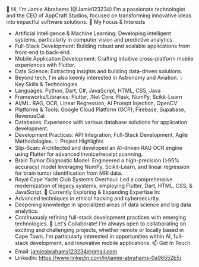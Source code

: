 👋 Hi, I’m Jamie Abrahams (@Jamie123234)
I'm a passionate technologist and the CEO of AppCraft Studios, focused on transforming innovative ideas into impactful software solutions.
🚀 My Focus & Interests
 * Artificial Intelligence & Machine Learning: Developing intelligent systems, particularly in computer vision and predictive analytics.
 * Full-Stack Development: Building robust and scalable applications from front-end to back-end.
 * Mobile Application Development: Crafting intuitive cross-platform mobile experiences with Flutter.
 * Data Science: Extracting insights and building data-driven solutions.
 * Beyond tech, I'm also keenly interested in Astronomy and Aviation.
💡 Key Skills & Technologies
 * Languages: Python, Dart, C#, JavaScript, HTML, CSS, Java
 * Frameworks/Libraries: Flutter, .Net Core, Flask, NumPy, Scikit-Learn
 * AI/ML: RAG, OCR, Linear Regression, AI Prompt Injection, OpenCV
 * Platforms & Tools: Google Cloud Platform (GCP), Firebase, Supabase, RevenueCat
 * Databases: Experience with various database solutions for application development.
 * Development Practices: API Integration, Full-Stack Development, Agile Methodologies.
✨ Project Highlights
 * Slip-Scan: Architected and developed an AI-driven RAG OCR engine using Flutter for advanced invoice/receipt scanning.
 * Brain Tumor Diagnostic Model: Engineered a high-precision (>95% accuracy) model leveraging NumPy, Scikit-Learn, and linear regression for brain tumor identification from MRI data.
 * Royal Cape Yacht Club Systems Overhaul: Led a comprehensive modernization of legacy systems, employing Flutter, Dart, HTML, CSS, & JavaScript.
🌱 Currently Exploring & Expanding Expertise In:
 * Advanced techniques in ethical hacking and cybersecurity.
 * Deepening knowledge in specialized areas of data science and big data analytics.
 * Continuously refining full-stack development practices with emerging technologies.
💞️ Let's Collaborate!
I'm always open to collaborating on exciting and challenging projects, whether remote or locally based in Cape Town. I'm particularly interested in opportunities within AI, full-stack development, and innovative mobile applications.
📫 Get In Touch
 * Email: jamieabrahams123234@gmail.com
 * LinkedIn: https://www.linkedin.com/in/jamie-abrahams-0a96552b5/
<!---
Jamie123234/Jamie123234 is a ✨ special ✨ repository because its `README.md` (this file) appears on your GitHub profile.
You can click the Preview link to take a look at your changes.
--->
